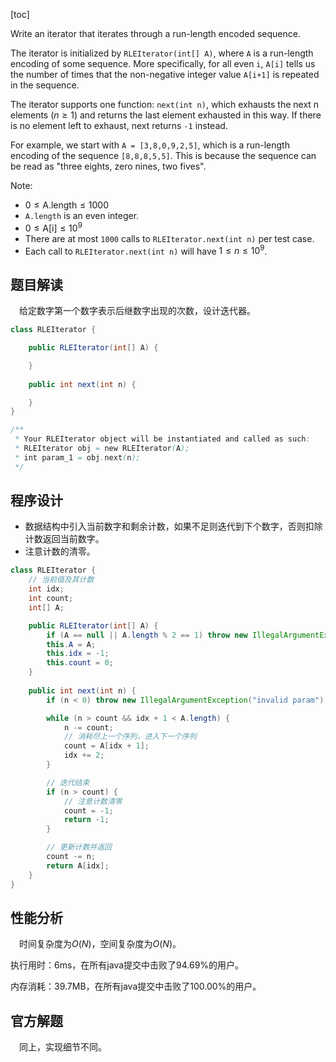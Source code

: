 [toc]

Write an iterator that iterates through a run-length encoded sequence.

The iterator is initialized by `RLEIterator(int[] A)`, where `A` is a run-length encoding of some sequence.  More specifically, for all even `i`, `A[i]` tells us the number of times that the non-negative integer value `A[i+1]` is repeated in the sequence.

The iterator supports one function: `next(int n)`, which exhausts the next n elements ($n \ge 1$) and returns the last element exhausted in this way.  If there is no element left to exhaust, next returns `-1` instead.

For example, we start with `A = [3,8,0,9,2,5]`, which is a run-length encoding of the sequence `[8,8,8,5,5]`.  This is because the sequence can be read as "three eights, zero nines, two fives".



Note:

* $0 \le \text{A.length} \le 1000$
* `A.length` is an even integer.
* $0 \le \text{A[i]} \le 10^9$
* There are at most `1000` calls to `RLEIterator.next(int n)` per test case.
* Each call to `RLEIterator.next(int n)` will have $1 \le n \le 10^9$.



## 题目解读

&emsp;给定数字第一个数字表示后继数字出现的次数，设计迭代器。

```java
class RLEIterator {

    public RLEIterator(int[] A) {

    }
    
    public int next(int n) {

    }
}

/**
 * Your RLEIterator object will be instantiated and called as such:
 * RLEIterator obj = new RLEIterator(A);
 * int param_1 = obj.next(n);
 */
```

## 程序设计

* 数据结构中引入当前数字和剩余计数，如果不足则迭代到下个数字，否则扣除计数返回当前数字。
* 注意计数的清零。

```java
class RLEIterator {
    // 当前值及其计数
    int idx;
    int count;
    int[] A;

    public RLEIterator(int[] A) {
        if (A == null || A.length % 2 == 1) throw new IllegalArgumentException("invalid param");
        this.A = A;
        this.idx = -1;
        this.count = 0;
    }
    
    public int next(int n) {
        if (n < 0) throw new IllegalArgumentException("invalid param");

        while (n > count && idx + 1 < A.length) {
            n -= count;
            // 消耗尽上一个序列，进入下一个序列
            count = A[idx + 1];
            idx += 2;
        }

        // 迭代结束
        if (n > count) {
            // 注意计数清零
            count = -1;
            return -1;
        }

        // 更新计数并返回
        count -= n;
        return A[idx];
    }
}
```

## 性能分析

&emsp;时间复杂度为$O(N)$，空间复杂度为$O(N)$。

执行用时：6ms，在所有java提交中击败了94.69%的用户。

内存消耗：39.7MB，在所有java提交中击败了100.00%的用户。

## 官方解题

&emsp;同上，实现细节不同。